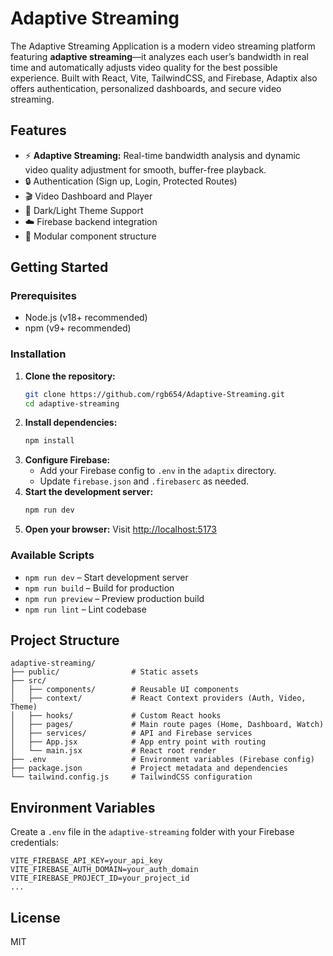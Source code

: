 # Adaptive Streaming

The Adaptive Streaming Application is a modern video streaming platform featuring **adaptive streaming**—it analyzes each user’s bandwidth in real time and automatically adjusts video quality for the best possible experience. Built with React, Vite, TailwindCSS, and Firebase, Adaptix also offers authentication, personalized dashboards, and secure video streaming.

## Features

- ⚡ **Adaptive Streaming:** Real-time bandwidth analysis and dynamic video quality adjustment for smooth, buffer-free playback.
- 🔒 Authentication (Sign up, Login, Protected Routes)
- 🎬 Video Dashboard and Player
- 🎨 Dark/Light Theme Support
- ☁️ Firebase backend integration
- 🧩 Modular component structure

## Getting Started

### Prerequisites

- Node.js (v18+ recommended)
- npm (v9+ recommended)

### Installation

1. **Clone the repository:**
   ```bash
   git clone https://github.com/rgb654/Adaptive-Streaming.git
   cd adaptive-streaming
   ```
2. **Install dependencies:**
   ```bash
   npm install
   ```
3. **Configure Firebase:**
   - Add your Firebase config to `.env` in the `adaptix` directory.
   - Update `firebase.json` and `.firebaserc` as needed.
4. **Start the development server:**
   ```bash
   npm run dev
   ```
5. **Open your browser:**
   Visit [http://localhost:5173](http://localhost:5173)

### Available Scripts

- `npm run dev` – Start development server
- `npm run build` – Build for production
- `npm run preview` – Preview production build
- `npm run lint` – Lint codebase

## Project Structure

```
adaptive-streaming/
├── public/                # Static assets
├── src/
│   ├── components/        # Reusable UI components
│   ├── context/           # React Context providers (Auth, Video, Theme)
│   ├── hooks/             # Custom React hooks
│   ├── pages/             # Main route pages (Home, Dashboard, Watch)
│   ├── services/          # API and Firebase services
│   ├── App.jsx            # App entry point with routing
│   └── main.jsx           # React root render
├── .env                   # Environment variables (Firebase config)
├── package.json           # Project metadata and dependencies
└── tailwind.config.js     # TailwindCSS configuration
```

## Environment Variables

Create a `.env` file in the `adaptive-streaming` folder with your Firebase credentials:

```
VITE_FIREBASE_API_KEY=your_api_key
VITE_FIREBASE_AUTH_DOMAIN=your_auth_domain
VITE_FIREBASE_PROJECT_ID=your_project_id
...
```

## License

MIT

